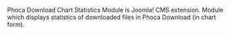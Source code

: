 Phoca Download Chart Statistics Module is Joomla! CMS extension. Module which displays statistics of downloaded files in Phoca Download (in chart form).